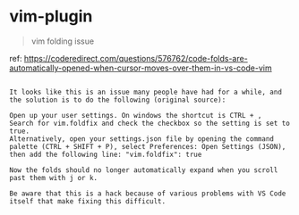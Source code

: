 
# vim-plugin

> vim folding issue

ref: https://coderedirect.com/questions/576762/code-folds-are-automatically-opened-when-cursor-moves-over-them-in-vs-code-vim

```text

It looks like this is an issue many people have had for a while, and the solution is to do the following (original source):

Open up your user settings. On windows the shortcut is CTRL + ,
Search for vim.foldfix and check the checkbox so the setting is set to true.
Alternatively, open your settings.json file by opening the command palette (CTRL + SHIFT + P), select Preferences: Open Settings (JSON), then add the following line: "vim.foldfix": true

Now the folds should no longer automatically expand when you scroll past them with j or k.

Be aware that this is a hack because of various problems with VS Code itself that make fixing this difficult.

```
